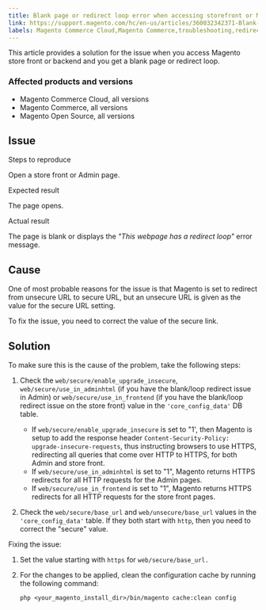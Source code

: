 ```yaml
---
title: Blank page or redirect loop error when accessing storefront or Magento Admin
link: https://support.magento.com/hc/en-us/articles/360032342371-Blank-page-or-redirect-loop-error-when-accessing-storefront-or-Magento-Admin
labels: Magento Commerce Cloud,Magento Commerce,troubleshooting,redirect,blank,Magento Admin
---
```


This article provides a solution for the issue when you access Magento store front or backend and you get a blank page or redirect loop.

### Affected products and versions

* Magento Commerce Cloud, all versions
* Magento Commerce, all versions
* Magento Open Source, all versions

## Issue

Steps to reproduce

Open a store front or Admin page.

Expected result

The page opens.

Actual result

The page is blank or displays the _"This webpage has a redirect loop"_ error message. 

## Cause

One of most probable reasons for the issue is that Magento is set to redirect from unsecure URL to secure URL, but an unsecure URL is given as the value for the secure URL setting.

To fix the issue, you need to correct the value of the secure link.

## Solution

To make sure this is the cause of the problem, take the following steps:

1. Check the `` web/secure/enable_upgrade_insecure ``, `` web/secure/use_in_adminhtml `` (if you have the blank/loop redirect issue in Admin) or `` web/secure/use_in_frontend `` (if you have the blank/loop redirect issue on the store front) value in the `` 'core_config_data' `` DB table.
    
    * If `` web/secure/enable_upgrade_insecure `` is set to "1', then Magento is setup to add the response header <code class="language-html">Content-Security-Policy: upgrade-insecure-requests</code>, thus instructing browsers to use HTTPS, redirecting all queries that come over HTTP to HTTPS, for both Admin and store front.
    * If `` web/secure/use_in_adminhtml `` is set to "1", Magento returns HTTPS redirects for all HTTP requests for the Admin pages.
    * If `` web/secure/use_in_frontend `` is set to "1", Magento returns HTTPS redirects for all HTTP requests for the store front pages.
    
    
    
1. Check the `` web/secure/base_url `` and `` web/unsecure/base_url `` values in the `` 'core_config_data' `` table. If they both start with <code class="language-html">http</code>, then you need to correct the "secure" value.

Fixing the issue:

1. Set the value starting with <code class="language-html">https</code> for `` web/secure/base_url.  ``
1. For the changes to be applied, clean the configuration cache by running the following command:
    
    <pre><code class="language-bash">php &lt;your_magento_install_dir>/bin/magento cache:clean config</code></pre>
    
    

 